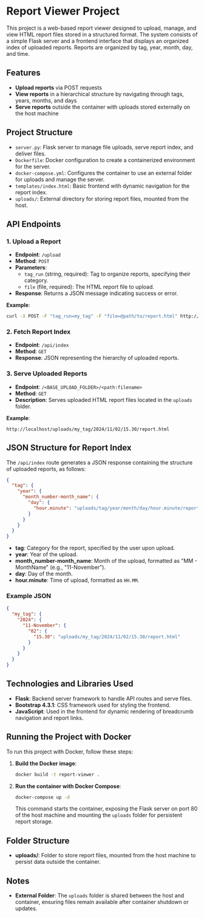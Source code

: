 
# Report Viewer Project

This project is a web-based report viewer designed to upload, manage, and view HTML report files stored in a structured format. The system consists of a simple Flask server and a frontend interface that displays an organized index of uploaded reports. Reports are organized by tag, year, month, day, and time.

## Features
- **Upload reports** via POST requests
- **View reports** in a hierarchical structure by navigating through tags, years, months, and days
- **Serve reports** outside the container with uploads stored externally on the host machine

## Project Structure

- `server.py`: Flask server to manage file uploads, serve report index, and deliver files.
- `Dockerfile`: Docker configuration to create a containerized environment for the server.
- `docker-compose.yml`: Configures the container to use an external folder for uploads and manage the server.
- `templates/index.html`: Basic frontend with dynamic navigation for the report index.
- `uploads/`: External directory for storing report files, mounted from the host.

## API Endpoints

### 1. Upload a Report
- **Endpoint**: `/upload`
- **Method**: `POST`
- **Parameters**:
  - `tag_run` (string, required): Tag to organize reports, specifying their category.
  - `file` (file, required): The HTML report file to upload.
- **Response**: Returns a JSON message indicating success or error.

**Example**:

```bash
curl -X POST -F "tag_run=my_tag" -F "file=@path/to/report.html" http://localhost/upload
```

### 2. Fetch Report Index
- **Endpoint**: `/api/index`
- **Method**: `GET`
- **Response**: JSON representing the hierarchy of uploaded reports.

### 3. Serve Uploaded Reports
- **Endpoint**: `/<BASE_UPLOAD_FOLDER>/<path:filename>`
- **Method**: `GET`
- **Description**: Serves uploaded HTML report files located in the `uploads` folder.
  
**Example**:
```
http://localhost/uploads/my_tag/2024/11/02/15.30/report.html
```

## JSON Structure for Report Index

The `/api/index` route generates a JSON response containing the structure of uploaded reports, as follows:

```json
{
  "tag": {
    "year": {
      "month_number-month_name": {
        "day": {
          "hour.minute": "uploads/tag/year/month/day/hour.minute/report.html"
        }
      }
    }
  }
}
```

- **tag**: Category for the report, specified by the user upon upload.
- **year**: Year of the upload.
- **month_number-month_name**: Month of the upload, formatted as "MM - MonthName" (e.g., "11-November").
- **day**: Day of the month.
- **hour.minute**: Time of upload, formatted as `HH.MM`.

### Example JSON

```json
{
  "my_tag": {
    "2024": {
      "11-November": {
        "02": {
          "15.30": "uploads/my_tag/2024/11/02/15.30/report.html"
        }
      }
    }
  }
}
```

## Technologies and Libraries Used

- **Flask**: Backend server framework to handle API routes and serve files.
- **Bootstrap 4.3.1**: CSS framework used for styling the frontend.
- **JavaScript**: Used in the frontend for dynamic rendering of breadcrumb navigation and report links.

## Running the Project with Docker

To run this project with Docker, follow these steps:

1. **Build the Docker image**:

   ```bash
   docker build -t report-viewer .
   ```

2. **Run the container with Docker Compose**:

   ```bash
   docker-compose up -d
   ```

   This command starts the container, exposing the Flask server on port 80 of the host machine and mounting the `uploads` folder for persistent report storage.

## Folder Structure

- **uploads/**: Folder to store report files, mounted from the host machine to persist data outside the container.
  
## Notes

- **External Folder**: The `uploads` folder is shared between the host and container, ensuring files remain available after container shutdown or updates.

